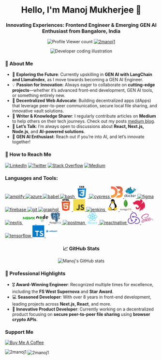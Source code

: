 <h1 align="center">Hello, I'm Manoj Mukherjee 👋</h1>
<h3 align="center">Innovating Experiences: Frontend Engineer & Emerging GEN AI Enthusiast from Bangalore, India</h3>

<p align="center">
  <img src="https://komarev.com/ghpvc/?username=2manoj1&label=Profile%20Views&color=0e75b6&style=flat" alt="Profile Viewer count" />
  <a href="https://x.com/2manoj1"><img src="https://img.shields.io/twitter/follow/2manoj1" alt="2manoj1" /></a>
</p>

<div align="center">
  <img src="https://github.com/2manoj1/2manoj1/assets/15128569/7931a4bd-da23-43e6-8787-918543c3a0e5" alt="Developer coding illustration" />
</div>

<h3 align="left">🚀 About Me</h3>

- 🌱 **Exploring the Future**: Currently upskilling in **GEN AI with LangChain and LlamaIndex**, as I move towards becoming a GEN AI Engineer.
- 💡 **Passion for Innovation**: Always eager to collaborate on **cutting-edge projects**—whether it’s advanced front-end development, GEN AI tools, or something entirely new.
- 🔗 **Decentralized Web Advocate**: Building decentralized apps (dApps) that leverage peer-to-peer communication, secure local file sharing, and innovative vault solutions.
- 📝 **Writer & Knowledge Sharer**: I regularly contribute articles on **Medium** to help others on their tech journeys. Check out my posts [medium blog](https://medium.com/@manojmukherjee777).
- 💬 **Let’s Talk**: I’m always open to discussions about **React, Next.js, Node.js**, and **AI-powered solutions**.
- 🌟 **GEN AI Enthusiast**: Reach out if you’re into AI, and let’s innovate together!

<h3>🔗 How to Reach Me</h3>
<p>
  <a href="https://linkedin.com/in/manoj-mukherjee" target="blank"><img align="center" src="https://img.icons8.com/fluent/48/000000/linkedin.png" alt="LinkedIn" width="40" /></a>
  <a href="https://x.com/2manoj1" target="blank"><img align="center" src="https://img.icons8.com/fluent/48/000000/twitter.png" alt="Twitter" width="40" /></a>
  <a href="https://stackoverflow.com/users/8291548" target="blank"><img align="center" src="https://img.icons8.com/?size=100&id=13955&format=png&color=000000" alt="Stack Overflow" width="40" /></a>
  <a href="https://medium.com/@manojmukherjee777" target="blank"><img align="center" src="https://github.com/user-attachments/assets/881fe3c6-3143-47a2-a01a-5d7ec9d459d4" alt="Medium" width="40" /></a>
</p>

<h3 align="left">Languages and Tools:</h3>
<p align="left"> <a href="https://aws.amazon.com/amplify/" target="_blank" rel="noreferrer"> <img src="https://docs.amplify.aws/assets/logo-dark.svg" alt="amplify" width="40" height="40"/> </a> <a href="https://azure.microsoft.com/en-in/" target="_blank" rel="noreferrer"> <img src="https://www.vectorlogo.zone/logos/microsoft_azure/microsoft_azure-icon.svg" alt="azure" width="40" height="40"/> </a> <a href="https://babeljs.io/" target="_blank" rel="noreferrer"> <img src="https://www.vectorlogo.zone/logos/babeljs/babeljs-icon.svg" alt="babel" width="40" height="40"/> </a> <a href="https://www.gnu.org/software/bash/" target="_blank" rel="noreferrer"> <img src="https://www.vectorlogo.zone/logos/gnu_bash/gnu_bash-icon.svg" alt="bash" width="40" height="40"/> </a> <a href="https://www.w3schools.com/css/" target="_blank" rel="noreferrer"> <img src="https://raw.githubusercontent.com/devicons/devicon/master/icons/css3/css3-original-wordmark.svg" alt="css3" width="40" height="40"/> </a> <a href="https://www.cypress.io" target="_blank" rel="noreferrer"> <img src="https://raw.githubusercontent.com/simple-icons/simple-icons/6e46ec1fc23b60c8fd0d2f2ff46db82e16dbd75f/icons/cypress.svg" alt="cypress" width="40" height="40"/> </a> <a href="https://d3js.org/" target="_blank" rel="noreferrer"> <img src="https://raw.githubusercontent.com/devicons/devicon/master/icons/d3js/d3js-original.svg" alt="d3js" width="40" height="40"/> </a> <a href="https://www.docker.com/" target="_blank" rel="noreferrer"> <img src="https://raw.githubusercontent.com/devicons/devicon/master/icons/docker/docker-original-wordmark.svg" alt="docker" width="40" height="40"/> </a> <a href="https://www.figma.com/" target="_blank" rel="noreferrer"> <img src="https://www.vectorlogo.zone/logos/figma/figma-icon.svg" alt="figma" width="40" height="40"/> </a> <a href="https://firebase.google.com/" target="_blank" rel="noreferrer"> <img src="https://www.vectorlogo.zone/logos/firebase/firebase-icon.svg" alt="firebase" width="40" height="40"/> </a> <a href="https://git-scm.com/" target="_blank" rel="noreferrer"> <img src="https://www.vectorlogo.zone/logos/git-scm/git-scm-icon.svg" alt="git" width="40" height="40"/> </a> <a href="https://graphql.org" target="_blank" rel="noreferrer"> <img src="https://www.vectorlogo.zone/logos/graphql/graphql-icon.svg" alt="graphql" width="40" height="40"/> </a> <a href="https://www.w3.org/html/" target="_blank" rel="noreferrer"> <img src="https://raw.githubusercontent.com/devicons/devicon/master/icons/html5/html5-original-wordmark.svg" alt="html5" width="40" height="40"/> </a> <a href="https://developer.mozilla.org/en-US/docs/Web/JavaScript" target="_blank" rel="noreferrer"> <img src="https://raw.githubusercontent.com/devicons/devicon/master/icons/javascript/javascript-original.svg" alt="javascript" width="40" height="40"/> </a> <a href="https://www.jenkins.io" target="_blank" rel="noreferrer"> <img src="https://www.vectorlogo.zone/logos/jenkins/jenkins-icon.svg" alt="jenkins" width="40" height="40"/> </a> <a href="https://www.linux.org/" target="_blank" rel="noreferrer"> <img src="https://raw.githubusercontent.com/devicons/devicon/master/icons/linux/linux-original.svg" alt="linux" width="40" height="40"/> </a> <a href="https://www.mongodb.com/" target="_blank" rel="noreferrer"> <img src="https://raw.githubusercontent.com/devicons/devicon/master/icons/mongodb/mongodb-original-wordmark.svg" alt="mongodb" width="40" height="40"/> </a> <a href="https://nestjs.com/" target="_blank" rel="noreferrer"> <img src="https://raw.githubusercontent.com/devicons/devicon/master/icons/nestjs/nestjs-plain.svg" alt="nestjs" width="40" height="40"/> </a> <a href="https://nextjs.org/" target="_blank" rel="noreferrer"> <img src="https://cdn.worldvectorlogo.com/logos/nextjs-2.svg" alt="nextjs" width="40" height="40"/> </a> <a href="https://www.nginx.com" target="_blank" rel="noreferrer"> <img src="https://raw.githubusercontent.com/devicons/devicon/master/icons/nginx/nginx-original.svg" alt="nginx" width="40" height="40"/> </a> <a href="https://nodejs.org" target="_blank" rel="noreferrer"> <img src="https://raw.githubusercontent.com/devicons/devicon/master/icons/nodejs/nodejs-original-wordmark.svg" alt="nodejs" width="40" height="40"/> </a> <a href="https://www.postgresql.org" target="_blank" rel="noreferrer"> <img src="https://raw.githubusercontent.com/devicons/devicon/master/icons/postgresql/postgresql-original-wordmark.svg" alt="postgresql" width="40" height="40"/> </a> <a href="https://postman.com" target="_blank" rel="noreferrer"> <img src="https://www.vectorlogo.zone/logos/getpostman/getpostman-icon.svg" alt="postman" width="40" height="40"/> </a> <a href="https://reactjs.org/" target="_blank" rel="noreferrer"> <img src="https://raw.githubusercontent.com/devicons/devicon/master/icons/react/react-original-wordmark.svg" alt="react" width="40" height="40"/> </a> <a href="https://reactnative.dev/" target="_blank" rel="noreferrer"> <img src="https://reactnative.dev/img/header_logo.svg" alt="reactnative" width="40" height="40"/> </a> <a href="https://redux.js.org" target="_blank" rel="noreferrer"> <img src="https://raw.githubusercontent.com/devicons/devicon/master/icons/redux/redux-original.svg" alt="redux" width="40" height="40"/> </a> <a href="https://sass-lang.com" target="_blank" rel="noreferrer"> <img src="https://raw.githubusercontent.com/devicons/devicon/master/icons/sass/sass-original.svg" alt="sass" width="40" height="40"/> </a> <a href="https://www.tensorflow.org" target="_blank" rel="noreferrer"> <img src="https://www.vectorlogo.zone/logos/tensorflow/tensorflow-icon.svg" alt="tensorflow" width="40" height="40"/> </a> <a href="https://www.typescriptlang.org/" target="_blank" rel="noreferrer"> <img src="https://raw.githubusercontent.com/devicons/devicon/master/icons/typescript/typescript-original.svg" alt="typescript" width="40" height="40"/> </a> <a href="https://webpack.js.org" target="_blank" rel="noreferrer"> <img src="https://raw.githubusercontent.com/devicons/devicon/d00d0969292a6569d45b06d3f350f463a0107b0d/icons/webpack/webpack-original-wordmark.svg" alt="webpack" width="40" height="40"/> </a> </p>

<h3 align="center">📈 GitHub Stats</h3>
<p align="center">
  <img src="https://github-readme-stats.vercel.app/api?username=2manoj1&show_icons=true&theme=radical" alt="Manoj's GitHub stats" />
</p>

<h3>💼 Professional Highlights</h3>

- 🎖️ **Award-Winning Engineer**: Recognized multiple times for excellence, including the **FS West Supernova** and **Star Award**.
- 💻 **Seasoned Developer**: With over 8 years in front-end development, leading projects across **Next.js, React**, and more.
- 🔧 **Innovative Product Developer**: Currently working on a decentralized product focusing on **secure peer-to-peer file sharing** using **browser crypto APIs**.

<h3>Support Me</h3>
<p><a href="https://www.buymeacoffee.com/2manoj1"><img src="https://cdn.buymeacoffee.com/buttons/v2/default-yellow.png" height="50" width="210" alt="Buy Me A Coffee" /></a></p>




<p><img align="left" src="https://github-readme-stats.vercel.app/api/top-langs?username=2manoj1&show_icons=true&locale=en&layout=compact" alt="2manoj1" /></p>

<p>&nbsp;<img align="center" src="https://github-readme-stats.vercel.app/api?username=2manoj1&show_icons=true&locale=en" alt="2manoj1" /></p>

